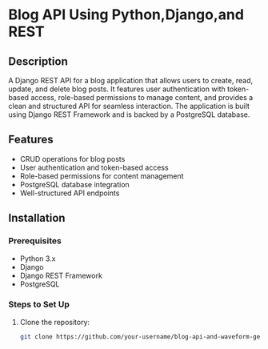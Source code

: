 # Blog API Using Python,Django,and REST

## Description
A Django REST API for a blog application that allows users to create, read, update, and delete blog posts. It features user authentication with token-based access, role-based permissions to manage content, and provides a clean and structured API for seamless interaction. The application is built using Django REST Framework and is backed by a PostgreSQL database.

## Features
- CRUD operations for blog posts
- User authentication and token-based access
- Role-based permissions for content management
- PostgreSQL database integration
- Well-structured API endpoints

## Installation

### Prerequisites
- Python 3.x
- Django
- Django REST Framework
- PostgreSQL

### Steps to Set Up
1. Clone the repository:
   ```bash
   git clone https://github.com/your-username/blog-api-and-waveform-generator.git

